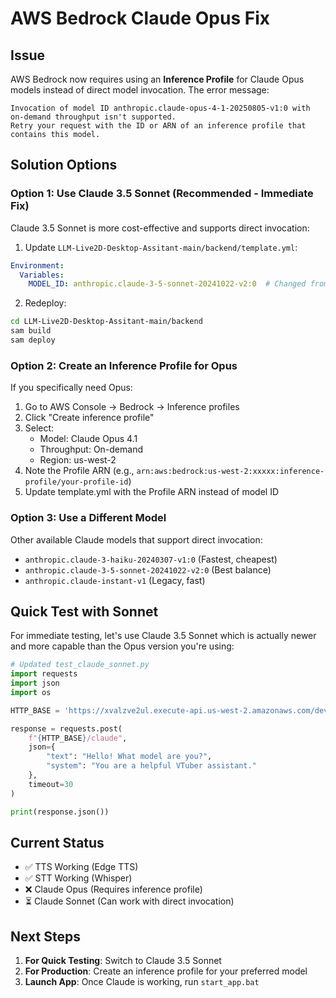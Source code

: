 # AWS Bedrock Claude Opus Fix

## Issue
AWS Bedrock now requires using an **Inference Profile** for Claude Opus models instead of direct model invocation. The error message:
```
Invocation of model ID anthropic.claude-opus-4-1-20250805-v1:0 with on-demand throughput isn't supported. 
Retry your request with the ID or ARN of an inference profile that contains this model.
```

## Solution Options

### Option 1: Use Claude 3.5 Sonnet (Recommended - Immediate Fix)
Claude 3.5 Sonnet is more cost-effective and supports direct invocation:

1. Update `LLM-Live2D-Desktop-Assitant-main/backend/template.yml`:
```yaml
Environment:
  Variables:
    MODEL_ID: anthropic.claude-3-5-sonnet-20241022-v2:0  # Changed from Opus
```

2. Redeploy:
```bash
cd LLM-Live2D-Desktop-Assitant-main/backend
sam build
sam deploy
```

### Option 2: Create an Inference Profile for Opus
If you specifically need Opus:

1. Go to AWS Console → Bedrock → Inference profiles
2. Click "Create inference profile"
3. Select:
   - Model: Claude Opus 4.1
   - Throughput: On-demand
   - Region: us-west-2
4. Note the Profile ARN (e.g., `arn:aws:bedrock:us-west-2:xxxxx:inference-profile/your-profile-id`)
5. Update template.yml with the Profile ARN instead of model ID

### Option 3: Use a Different Model
Other available Claude models that support direct invocation:
- `anthropic.claude-3-haiku-20240307-v1:0` (Fastest, cheapest)
- `anthropic.claude-3-5-sonnet-20241022-v2:0` (Best balance)
- `anthropic.claude-instant-v1` (Legacy, fast)

## Quick Test with Sonnet
For immediate testing, let's use Claude 3.5 Sonnet which is actually newer and more capable than the Opus version you're using:

```python
# Updated test_claude_sonnet.py
import requests
import json
import os

HTTP_BASE = 'https://xvalzve2ul.execute-api.us-west-2.amazonaws.com/dev'

response = requests.post(
    f"{HTTP_BASE}/claude",
    json={
        "text": "Hello! What model are you?",
        "system": "You are a helpful VTuber assistant."
    },
    timeout=30
)

print(response.json())
```

## Current Status
- ✅ TTS Working (Edge TTS)
- ✅ STT Working (Whisper)
- ❌ Claude Opus (Requires inference profile)
- ⏳ Claude Sonnet (Can work with direct invocation)

## Next Steps
1. **For Quick Testing**: Switch to Claude 3.5 Sonnet
2. **For Production**: Create an inference profile for your preferred model
3. **Launch App**: Once Claude is working, run `start_app.bat`
